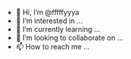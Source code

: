 - 👋 Hi, I’m @fffffyyya
- 👀 I’m interested in ...
- 🌱 I’m currently learning ...
- 💞️ I’m looking to collaborate on ...
- 📫 How to reach me ...

<!---
fffffyyya/fffffyyya is a ✨ special ✨ repository because its `README.md` (this file) appears on your GitHub profile.
You can click the Preview link to take a look at your changes.
--->
